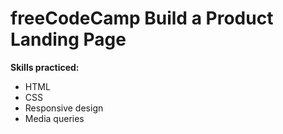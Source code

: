 # freeCodeCamp Build a Product Landing Page

**Skills practiced:**

- HTML
- CSS
- Responsive design
- Media queries